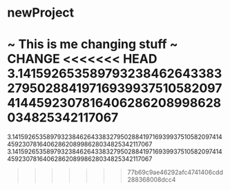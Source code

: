 # newProject
~ This is me changing stuff ~
CHANGE
<<<<<<< HEAD
3.141592653589793238462643383279502884197169399375105820974144592307816406286208998628034825342117067
=======


3.141592653589793238462643383279502884197169399375105820974144592307816406286208998628034825342117067
3.141592653589793238462643383279502884197169399375105820974144592307816406286208998628034825342117067
>>>>>>> 77b69c9ae46292afc4741406cdd288368008dcc4
